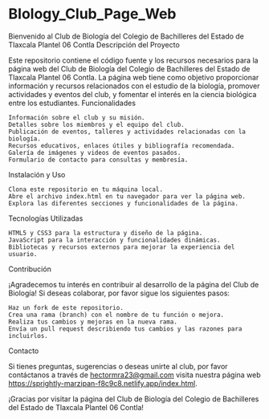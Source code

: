 # BIology_Club_Page_Web
Bienvenido al Club de Biología del Colegio de Bachilleres del Estado de Tlaxcala Plantel 06 Contla
Descripción del Proyecto

Este repositorio contiene el código fuente y los recursos necesarios para la página web del Club de Biología del Colegio de Bachilleres del Estado de Tlaxcala Plantel 06 Contla. La página web tiene como objetivo proporcionar información y recursos relacionados con el estudio de la biología, promover actividades y eventos del club, y fomentar el interés en la ciencia biológica entre los estudiantes.
Funcionalidades

    Información sobre el club y su misión.
    Detalles sobre los miembros y el equipo del club.
    Publicación de eventos, talleres y actividades relacionadas con la biología.
    Recursos educativos, enlaces útiles y bibliografía recomendada.
    Galería de imágenes y videos de eventos pasados.
    Formulario de contacto para consultas y membresía.

Instalación y Uso

    Clona este repositorio en tu máquina local.
    Abre el archivo index.html en tu navegador para ver la página web.
    Explora las diferentes secciones y funcionalidades de la página.

Tecnologías Utilizadas

    HTML5 y CSS3 para la estructura y diseño de la página.
    JavaScript para la interacción y funcionalidades dinámicas.
    Bibliotecas y recursos externos para mejorar la experiencia del usuario.

Contribución

¡Agradecemos tu interés en contribuir al desarrollo de la página del Club de Biología! Si deseas colaborar, por favor sigue los siguientes pasos:

    Haz un fork de este repositorio.
    Crea una rama (branch) con el nombre de tu función o mejora.
    Realiza tus cambios y mejoras en la nueva rama.
    Envía un pull request describiendo tus cambios y las razones para incluirlos.


Contacto

Si tienes preguntas, sugerencias o deseas unirte al club, por favor contáctanos a través de hectormra23@gmail.com visita nuestra página web https://sprightly-marzipan-f8c9c8.netlify.app/index.html.


¡Gracias por visitar la página del Club de Biología del Colegio de Bachilleres del Estado de Tlaxcala Plantel 06 Contla! 

